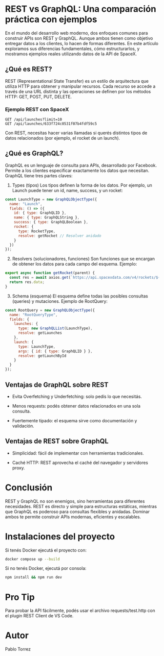 # REST vs GraphQL: Una comparación práctica con ejemplos
En el mundo del desarrollo web moderno, dos enfoques comunes para construir APIs son REST y GraphQL. Aunque ambos tienen como objetivo entregar datos a los clientes, lo hacen de formas diferentes. En este artículo exploramos sus diferencias fundamentales, cómo estructurarlos, y mostramos ejemplos reales utilizando datos de la API de SpaceX.

## ¿Qué es REST?
REST (Representational State Transfer) es un estilo de arquitectura que utiliza HTTP para obtener y manipular recursos. Cada recurso se accede a través de una URL distinta y las operaciones se definen por los métodos HTTP: GET, POST, PUT, DELETE.

### Ejemplo REST con SpaceX
```http
GET /api/launches?limit=10
GET /api/launches/633f724c0531f07b4fdf59c5
```

Con REST, necesitas hacer varias llamadas si querés distintos tipos de datos relacionados (por ejemplo, el rocket de un launch).

## ¿Qué es GraphQL?

GraphQL es un lenguaje de consulta para APIs, desarrollado por Facebook. Permite a los clientes especificar exactamente los datos que necesitan. GraphQL tiene tres partes claves:

1. Types (tipos)
Los tipos definen la forma de los datos. Por ejemplo, un Launch puede tener un id, name, success, y un rocket:
```js
const LaunchType = new GraphQLObjectType({
  name: "Launch",
  fields: () => ({
    id: { type: GraphQLID },
    name: { type: GraphQLString },
    success: { type: GraphQLBoolean },
    rocket: {
      type: RocketType,
      resolve: getRocket // Resolver anidado
    }
  })
});
```

2. Resolvers (solucionadores, funciones)
Son funciones que se encargan de obtener los datos para cada campo del esquema. Ejemplo:
```js
export async function getRocket(parent) {
  const res = await axios.get(`https://api.spacexdata.com/v4/rockets/${parent.rocket}`);
  return res.data;
}
```

3. Schema (esquema)
El esquema define todas las posibles consultas (queries) y mutaciones. Ejemplo de RootQuery:
```js
const RootQuery = new GraphQLObjectType({
  name: "RootQueryType",
  fields: {
    launches: {
      type: new GraphQLList(LaunchType),
      resolve: getLaunches
    },
    launch: {
      type: LaunchType,
      args: { id: { type: GraphQLID } },
      resolve: getLaunchById
    }
  }
});
```

## Ventajas de GraphQL sobre REST

- Evita Overfetching y Underfetching: solo pedís lo que necesitás.

- Menos requests: podés obtener datos relacionados en una sola consulta.

- Fuertemente tipado: el esquema sirve como documentación y validación.

## Ventajas de REST sobre GraphQL

- Simplicidad: fácil de implementar con herramientas tradicionales.

- Caché HTTP: REST aprovecha el caché del navegador y servidores proxy.

# Conclusión

REST y GraphQL no son enemigos, sino herramientas para diferentes necesidades. REST es directo y simple para estructuras estáticas, mientras que GraphQL es poderoso para consultas flexibles y anidadas. Dominar ambos te permite construir APIs modernas, eficientes y escalables.
<br>

# Instalaciones del proyecto

Si tenés Docker ejecutá el proyecto con:
```bash
docker compose up --build
```

Si no tenés Docker, ejecutá por consola:
```bash
npm install && npm run dev
```

# Pro Tip
Para probar la API fácilmente, podés usar el archivo requests/test.http con el plugin REST Client de VS Code.

# Autor
Pablo Torrez